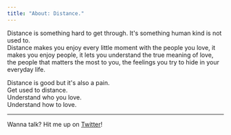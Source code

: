 ```yaml
---
title: "About: Distance."
---
```


Distance is something hard to get through. It's something human kind is not used to.  
Distance makes you enjoy every little moment with the people you love, it makes you enjoy people, it lets you understand the true meaning of love, the people that matters the most to you, the feelings you try to hide in your everyday life.

Distance is good but it's also a pain.  
Get used to distance.  
Understand who you love.  
Understand how to love.

___

Wanna talk? Hit me up on [Twitter](http://twitter.com/eliseomartelli)!
